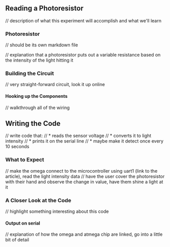 ## Reading a Photoresistor

// description of what this experiment will accomplish and what we'll learn

### Photoresistor
// should be its own markdown file

// explanation that a photoresistor puts out a variable resistance based on the intensity of the light hitting it

### Building the Circuit

// very straight-forward circuit, look it up online

#### Hooking up the Components

// walkthrough all of the wiring


## Writing the Code

// write code that:
//  * reads the sensor voltage
//  * converts it to light intensity
//  * prints it on the serial line
//    * maybe make it detect once every 10 seconds

### What to Expect

// make the omega connect to the microcontroller using uart1 (link to the article), read the light intensity data
// have the user cover the photoresistor with their hand and observe the change in value, have them shine a light at it


### A Closer Look at the Code

// highlight something interesting about this code

#### Output on serial

// explanation of how the omega and atmega chip are linked, go into a little bit of detail
